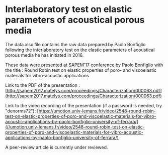 # Interlaboratory test on elastic parameters of acoustical porous media

The data.xlsx file contains the raw data prepared by Paolo Bonfiglio following the interlaboratory test on the  elastic parameters of acoustical porous media he has initiated in 2016.

These data were presented at [SAPEM'17](http://sapem2017.matelys.com) conference by Paolo Bonfiglio with the title :
Round Robin test on elastic properties of poro- and viscoelastic materials for vibro-acoustic applications

Link to the PDF of the presentation :
[http://sapem2017.matelys.com/proceedings/Characterization/000063.pdf](http://sapem2017.matelys.com/proceedings/Characterization/000063.pdf)

Link to the video recording of the presentation (if a password is needed, try "denorms72"):
[https://umotion.univ-lemans.fr/video/2548-round-robin-test-on-elastic-properties-of-poro-and-viscoelastic-materials-for-vibro-acoustic-applications-by-paolo-bonfiglio-university-of-ferrara/](//umotion.univ-lemans.fr/video/2548-round-robin-test-on-elastic-properties-of-poro-and-viscoelastic-materials-for-vibro-acoustic-applications-by-paolo-bonfiglio-university-of-ferrara/)

A peer-review article is currently under reviewed.